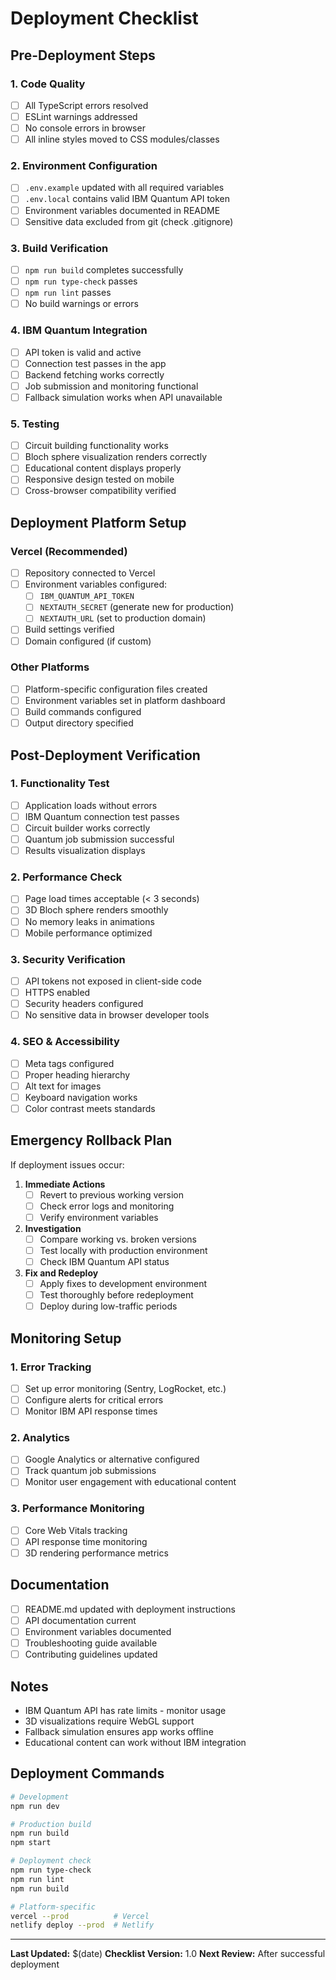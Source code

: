 # Deployment Checklist

## Pre-Deployment Steps

### 1. Code Quality
- [ ] All TypeScript errors resolved
- [ ] ESLint warnings addressed
- [ ] No console errors in browser
- [ ] All inline styles moved to CSS modules/classes

### 2. Environment Configuration
- [ ] `.env.example` updated with all required variables
- [ ] `.env.local` contains valid IBM Quantum API token
- [ ] Environment variables documented in README
- [ ] Sensitive data excluded from git (check .gitignore)

### 3. Build Verification
- [ ] `npm run build` completes successfully
- [ ] `npm run type-check` passes
- [ ] `npm run lint` passes
- [ ] No build warnings or errors

### 4. IBM Quantum Integration
- [ ] API token is valid and active
- [ ] Connection test passes in the app
- [ ] Backend fetching works correctly
- [ ] Job submission and monitoring functional
- [ ] Fallback simulation works when API unavailable

### 5. Testing
- [ ] Circuit building functionality works
- [ ] Bloch sphere visualization renders correctly
- [ ] Educational content displays properly
- [ ] Responsive design tested on mobile
- [ ] Cross-browser compatibility verified

## Deployment Platform Setup

### Vercel (Recommended)
- [ ] Repository connected to Vercel
- [ ] Environment variables configured:
  - [ ] `IBM_QUANTUM_API_TOKEN`
  - [ ] `NEXTAUTH_SECRET` (generate new for production)
  - [ ] `NEXTAUTH_URL` (set to production domain)
- [ ] Build settings verified
- [ ] Domain configured (if custom)

### Other Platforms
- [ ] Platform-specific configuration files created
- [ ] Environment variables set in platform dashboard
- [ ] Build commands configured
- [ ] Output directory specified

## Post-Deployment Verification

### 1. Functionality Test
- [ ] Application loads without errors
- [ ] IBM Quantum connection test passes
- [ ] Circuit builder works correctly
- [ ] Quantum job submission successful
- [ ] Results visualization displays

### 2. Performance Check
- [ ] Page load times acceptable (< 3 seconds)
- [ ] 3D Bloch sphere renders smoothly
- [ ] No memory leaks in animations
- [ ] Mobile performance optimized

### 3. Security Verification
- [ ] API tokens not exposed in client-side code
- [ ] HTTPS enabled
- [ ] Security headers configured
- [ ] No sensitive data in browser developer tools

### 4. SEO & Accessibility
- [ ] Meta tags configured
- [ ] Proper heading hierarchy
- [ ] Alt text for images
- [ ] Keyboard navigation works
- [ ] Color contrast meets standards

## Emergency Rollback Plan

If deployment issues occur:

1. **Immediate Actions**
   - [ ] Revert to previous working version
   - [ ] Check error logs and monitoring
   - [ ] Verify environment variables

2. **Investigation**
   - [ ] Compare working vs. broken versions
   - [ ] Test locally with production environment
   - [ ] Check IBM Quantum API status

3. **Fix and Redeploy**
   - [ ] Apply fixes to development environment
   - [ ] Test thoroughly before redeployment
   - [ ] Deploy during low-traffic periods

## Monitoring Setup

### 1. Error Tracking
- [ ] Set up error monitoring (Sentry, LogRocket, etc.)
- [ ] Configure alerts for critical errors
- [ ] Monitor IBM API response times

### 2. Analytics
- [ ] Google Analytics or alternative configured
- [ ] Track quantum job submissions
- [ ] Monitor user engagement with educational content

### 3. Performance Monitoring
- [ ] Core Web Vitals tracking
- [ ] API response time monitoring
- [ ] 3D rendering performance metrics

## Documentation

- [ ] README.md updated with deployment instructions
- [ ] API documentation current
- [ ] Environment variables documented
- [ ] Troubleshooting guide available
- [ ] Contributing guidelines updated

## Notes

- IBM Quantum API has rate limits - monitor usage
- 3D visualizations require WebGL support
- Fallback simulation ensures app works offline
- Educational content can work without IBM integration

## Deployment Commands

```bash
# Development
npm run dev

# Production build
npm run build
npm start

# Deployment check
npm run type-check
npm run lint
npm run build

# Platform-specific
vercel --prod          # Vercel
netlify deploy --prod  # Netlify
```

---

**Last Updated:** $(date)
**Checklist Version:** 1.0
**Next Review:** After successful deployment
